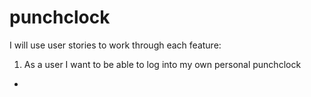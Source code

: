 # punchclock

I will use user stories to work through each feature:

1. As a user I want to be able to log into my own personal punchclock
  - 
